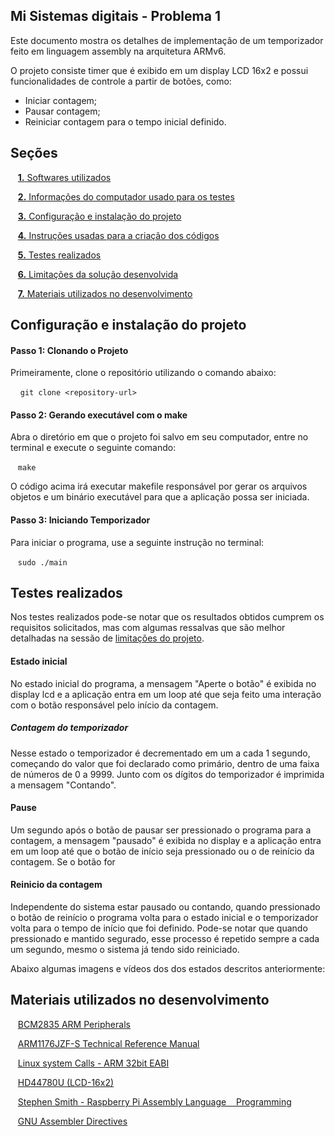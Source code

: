 
## Mi Sistemas digitais - Problema 1

Este documento mostra os detalhes de implementação de um
temporizador feito em linguagem assembly na arquitetura
ARMv6. 

O projeto consiste timer que é exibido em um display 
LCD 16x2 e possui  funcionalidades de controle a partir
de botões, como:

- Iniciar contagem;
- Pausar contagem;
- Reiniciar contagem para o tempo inicial definido.

## Seções 

&nbsp;&nbsp;&nbsp;[**1.** Softwares utilizados](#secao1)

&nbsp;&nbsp;&nbsp;[**2.** Informações do computador usado para os testes](#secao2)

&nbsp;&nbsp;&nbsp;[**3.** Configuração e instalação do projeto](#secao3)

&nbsp;&nbsp;&nbsp;[**4.** Instruções usadas para a criação dos códigos](#secao4)

&nbsp;&nbsp;&nbsp;[**5.** Testes realizados](#secao5)

&nbsp;&nbsp;&nbsp;[**6.** Limitações da solução desenvolvida](#secao6)

&nbsp;&nbsp;&nbsp;[**7.** Materiais utilizados no desenvolvimento](#secao7)

<a id="secao3"></a>
## Configuração e instalação do projeto

#### Passo 1: Clonando o Projeto
Primeiramente, clone o repositório utilizando o
comando abaixo:

&nbsp;&nbsp;&nbsp; `git clone <repository-url>`

#### Passo 2: Gerando executável com o make
Abra o diretório em que o projeto foi salvo em seu computador, entre no terminal e execute o seguinte comando:

&nbsp;&nbsp;&nbsp;`make`

O código acima irá executar makefile responsável
por gerar os arquivos objetos e um binário executável para
que a aplicação possa ser iniciada.

#### Passo 3: Iniciando Temporizador
Para iniciar o programa, use a seguinte instrução no terminal:

&nbsp;&nbsp;&nbsp;`sudo ./main`


## Testes realizados 

Nos testes realizados pode-se notar que os resultados obtidos
cumprem os requisitos solicitados, mas com algumas ressalvas que 
são melhor detalhadas na sessão de [limitações do projeto](#secao6).

#### Estado inicial

No estado inicial do programa, a mensagem "Aperte o botão" é exibida no display lcd e a aplicação entra em um loop até que seja feito 
uma interação com o botão responsável pelo início da contagem.

##### Contagem do temporizador
Nesse estado o temporizador é decrementado em um a cada 1 segundo, começando do valor que foi declarado como primário, dentro de uma faixa de números de 0 a 9999.
Junto com os dígitos do temporizador é imprimida a mensagem "Contando".

#### Pause

Um segundo após o botão de pausar ser pressionado o programa para a contagem, a mensagem "pausado" é exibida no display e a aplicação entra em um loop até que o botão de início seja pressionado ou o de reinício da contagem. Se o botão for 

#### Reinicio da contagem

Independente do sistema estar pausado ou contando, quando pressionado o botão de reinício o programa volta para o estado inicial e o temporizador volta para o tempo de início que foi definido. Pode-se notar que quando pressionado e mantido segurado, esse processo é repetido sempre a cada um segundo, mesmo o sistema já tendo sido reiniciado.

Abaixo algumas imagens e vídeos dos dos estados descritos anteriormente:



## Materiais utilizados no desenvolvimento

&nbsp;&nbsp;&nbsp;[BCM2835 ARM Peripherals](https://www.raspberrypi.org/app/uploads/2012/02/BCM2835-ARM-Peripherals.pdf)

&nbsp;&nbsp;&nbsp;[ARM1176JZF-S Technical Reference Manual](https://developer.arm.com/documentation/ddi0301/h?lang=en)

&nbsp;&nbsp;&nbsp;[Linux system Calls - ARM 32bit EABI](https://chromium.googlesource.com/chromiumos/docs/+/master/constants/syscalls.md#arm-32_bit_EABI)

&nbsp;&nbsp;&nbsp;[HD44780U (LCD-16x2)](https://www.sparkfun.com/datasheets/LCD/HD44780.pdf)

&nbsp;&nbsp;&nbsp;[Stephen Smith - Raspberry Pi Assembly Language
&nbsp;&nbsp;&nbsp;Programming
](https://link.springer.com/book/10.1007/978-1-4842-5287-1)

&nbsp;&nbsp;&nbsp;[GNU Assembler Directives](https://ftp.gnu.org/old-gnu/Manuals/gas-2.9.1/html_chapter/as_7.html)
